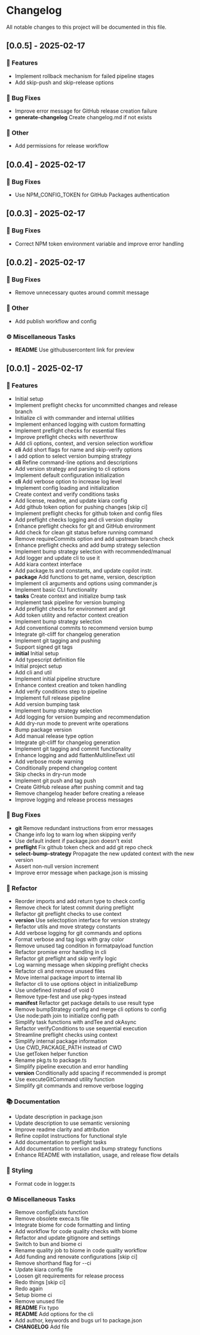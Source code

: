 # Changelog

All notable changes to this project will be documented in this file.

## [0.0.5] - 2025-02-17

### 🚀 Features

- Implement rollback mechanism for failed pipeline stages
- Add skip-push and skip-release options

### 🐛 Bug Fixes

- Improve error message for GitHub release creation failure
- **generate-changelog** Create changelog.md if not exists

### 💼 Other

- Add permissions for release workflow

## [0.0.4] - 2025-02-17

### 🐛 Bug Fixes

- Use NPM_CONFIG_TOKEN for GitHub Packages authentication

## [0.0.3] - 2025-02-17

### 🐛 Bug Fixes

- Correct NPM token environment variable and improve error handling

## [0.0.2] - 2025-02-17

### 🐛 Bug Fixes

- Remove unnecessary quotes around commit message

### 💼 Other

- Add publish workflow and config

### ⚙️ Miscellaneous Tasks

- **README** Use githubusercontent link for preview

## [0.0.1] - 2025-02-17

### 🚀 Features

- Initial setup
- Implement preflight checks for uncommitted changes and release branch
- Initialize cli with commander and internal utilities
- Implement enhanced logging with custom formatting
- Implement preflight checks for essential files
- Improve preflight checks with neverthrow
- Add cli options, context, and version selection workflow
- **cli** Add short flags for name and skip-verify options
- I add option to select version bumping strategy
- **cli** Refine command-line options and descriptions
- Add version strategy and parsing to cli options
- Implement default configuration initialization
- **cli** Add verbose option to increase log level
- Implement config loading and initialization
- Create context and verify conditions tasks
- Add license, readme, and update kiara config
- Add github token option for pushing changes [skip ci]
- Implement preflight checks for github token and config files
- Add preflight checks logging and cli version display
- Enhance preflight checks for git and GitHub environment
- Add check for clean git status before running command
- Remove requireCommits option and add upstream branch check
- Enhance preflight checks and add bump strategy selection
- Implement bump strategy selection with recommended/manual
- Add logger and update cli to use it
- Add kiara context interface
- Add package.ts and constants, and update copilot instr.
- **package** Add functions to get name, version, description
- Implement cli arguments and options using commander.js
- Implement basic CLI functionality
- **tasks** Create context and initialize bump task
- Implement task pipeline for version bumping
- Add preflight checks for environment and git
- Add token utility and refactor context creation
- Implement bump strategy selection
- Add conventional commits to recommend version bump
- Integrate git-cliff for changelog generation
- Implement git tagging and pushing
- Support signed git tags
- **initial** Initial setup
- Add typescript definition file
- Initial project setup
- Add cli and util
- Implement initial pipeline structure
- Enhance context creation and token handling
- Add verify conditions step to pipeline
- Implement full release pipeline
- Add version bumping task
- Implement bump strategy selection
- Add logging for version bumping and recommendation
- Add dry-run mode to prevent write operations
- Bump package version
- Add manual release type option
- Integrate git-cliff for changelog generation
- Implement git tagging and commit functionality
- Enhance logging and add flattenMultilineText util
- Add verbose mode warning
- Conditionally prepend changelog content
- Skip checks in dry-run mode
- Implement git push and tag push
- Create GitHub release after pushing commit and tag
- Remove changelog header before creating a release
- Improve logging and release process messages

### 🐛 Bug Fixes

- **git** Remove redundant instructions from error messages
- Change info log to warn log when skipping verify
- Use default indent if package.json doesn't exist
- **preflight** Fix github token check and add git repo check
- **select-bump-strategy** Propagate the new updated context with the new version
- Assert non-null version increment
- Improve error message when package.json is missing

### 🚜 Refactor

- Reorder imports and add return type to check config
- Remove check for latest commit during preflight
- Refactor git preflight checks to use context
- **version** Use selectoption interface for version strategy
- Refactor utils and move strategy constants
- Add verbose logging for git commands and options
- Format verbose and tag logs with gray color
- Remove unused tag condition in formatpayload function
- Refactor promise error handling in cli
- Refactor git preflight and skip verify logic
- Log warning message when skipping preflight checks
- Refactor cli and remove unused files
- Move internal package import to internal lib
- Refactor cli to use options object in initializeBump
- Use undefined instead of void 0
- Remove type-fest and use pkg-types instead
- **manifest** Refactor get package details to use result type
- Remove bumpStrategy config and merge cli options to config
- Use node:path join to initialize config path
- Simplify task functions with andTee and okAsync
- Refactor verifyConditions to use sequential execution
- Streamline preflight checks using context
- Simplify internal package information
- Use CWD_PACKAGE_PATH instead of CWD
- Use getToken helper function
- Rename pkg.ts to package.ts
- Simplify pipeline execution and error handling
- **version** Conditionally add spacing if recommended is prompt
- Use executeGitCommand utility function
- Simplify git commands and remove verbose logging

### 📚 Documentation

- Update description in package.json
- Update description to use semantic versioning
- Improve readme clarity and attribution
- Refine copilot instructions for functional style
- Add documentation to preflight tasks
- Add documentation to version and bump strategy functions
- Enhance README with installation, usage, and release flow details

### 🎨 Styling

- Format code in logger.ts

### ⚙️ Miscellaneous Tasks

- Remove configExists function
- Remove obsolete execa.ts file
- Integrate biome for code formatting and linting
- Add workflow for code quality checks with biome
- Refactor and update gitignore and settings
- Switch to bun and biome ci
- Rename quality job to biome in code quality workflow
- Add funding and renovate configurations [skip ci]
- Remove shorthand flag for --ci
- Update kiara config file
- Loosen git requirements for release process
- Redo things [skip ci]
- Redo again
- Setup biome ci
- Remove unused file
- **README** Fix typo
- **README** Add options for the cli
- Add author, keywords and bugs url to package.json
- **CHANGELOG** Add file

